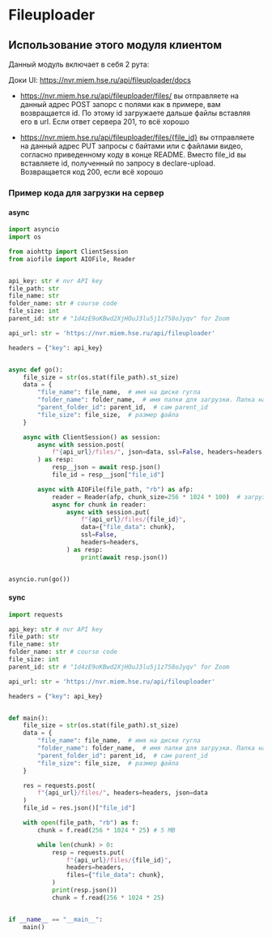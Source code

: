 # Fileuploader

## Использование этого модуля клиентом

Данный модуль включает в себя 2 рута:

Доки UI: https://nvr.miem.hse.ru/api/fileuploader/docs

- https://nvr.miem.hse.ru/api/fileuploader/files/
  вы отправляете на данный адрес POST запорс с полями как в примере, вам возвращается id. По этому id загружаете дальше файлы вставляя его в url. Если ответ сервера 201, то всё хорошо

- https://nvr.miem.hse.ru/api/fileuploader/files/{file_id}
  вы отправляете на данный адрес PUT запросы с байтами или с файлами видео, согласно приведенному коду в конце README. Вместо file_id вы вставляете id, полученный по запросу в declare-upload. Возвращается код 200, если всё хорошо

### Пример кода для загрузки на сервер

#### async

```python
import asyncio
import os

from aiohttp import ClientSession
from aiofile import AIOFile, Reader


api_key: str # nvr API key
file_path: str
file_name: str
folder_name: str # course code
file_size: int
parent_id: str # "1d4zE9oKBwd2XjHOuJ3lu5j1z758oJyqv" for Zoom

api_url: str = 'https://nvr.miem.hse.ru/api/fileuploader'

headers = {"key": api_key}


async def go():
    file_size = str(os.stat(file_path).st_size)
    data = {
        "file_name": file_name,  # имя на диске гугла
        "folder_name": folder_name,  # имя папки для загрузки. Папка находится в parent_id директории
        "parent_folder_id": parent_id,  # сам parent_id
        "file_size": file_size,  # размер файла
    }

    async with ClientSession() as session:
        async with session.post(
            f"{api_url}/files/", json=data, ssl=False, headers=headers
        ) as resp:
            resp__json = await resp.json()
            file_id = resp__json["file_id"]

        async with AIOFile(file_path, "rb") as afp:
            reader = Reader(afp, chunk_size=256 * 1024 * 100)  # загрузка по 25MB
            async for chunk in reader:
                async with session.put(
                    f"{api_url}/files/{file_id}",
                    data={"file_data": chunk},
                    ssl=False,
                    headers=headers,
                ) as resp:
                    print(await resp.json())


asyncio.run(go())
```
#### sync
```python
import requests

api_key: str # nvr API key
file_path: str
file_name: str
folder_name: str # course code
file_size: int
parent_id: str # "1d4zE9oKBwd2XjHOuJ3lu5j1z758oJyqv" for Zoom

api_url: str = 'https://nvr.miem.hse.ru/api/fileuploader'

headers = {"key": api_key}


def main():
    file_size = str(os.stat(file_path).st_size)
    data = {
        "file_name": file_name,  # имя на диске гугла
        "folder_name": folder_name,  # имя папки для загрузки. Папка находится в parent_id директории
        "parent_folder_id": parent_id,  # сам parent_id
        "file_size": file_size,  # размер файла
    }

    res = requests.post(
        f"{api_url}/files/", headers=headers, json=data
    )
    file_id = res.json()["file_id"]

    with open(file_path, "rb") as f:
        chunk = f.read(256 * 1024 * 25) # 5 MB

        while len(chunk) > 0:
            resp = requests.put(
                f"{api_url}/files/{file_id}",
                headers=headers,
                files={"file_data": chunk},
            )
            print(resp.json())
            chunk = f.read(256 * 1024 * 25)


if __name__ == "__main__":
    main()
```
